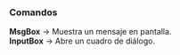 ### Comandos  
**MsgBox** -> Muestra un mensaje en pantalla.  
**InputBox** -> Abre un cuadro de diálogo.
